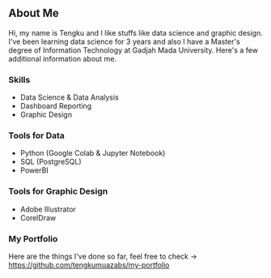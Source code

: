 ## About Me

Hi, my name is Tengku and I like stuffs like data science and graphic design. I've been learning data science for 3 years and also I have a Master's degree of Information Technology at Gadjah Mada University. Here's a few additional information about me.

### Skills
- Data Science & Data Analysis
- Dashboard Reporting
- Graphic Design
 
### Tools for Data
- Python (Google Colab & Jupyter Notebook)
- SQL (PostgreSQL)
- PowerBI

### Tools for Graphic Design
- Adobe Illustrator
- CorelDraw

### My Portfolio
Here are the things I've done so far, feel free to check -> https://github.com/tengkumuazabs/my-portfolio

